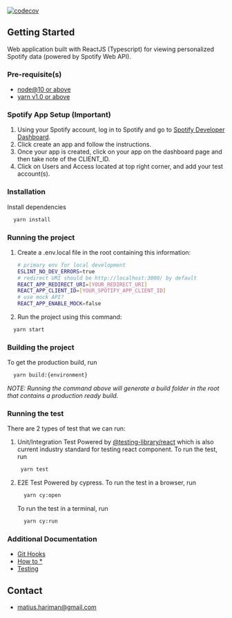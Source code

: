 [![codecov](https://codecov.io/gh/matiushariman/react-spotify-clone-webapp/branch/main/graph/badge.svg?token=H8G6PIBHIG)](https://codecov.io/gh/matiushariman/react-spotify-clone-webapp)

## Getting Started

Web application built with ReactJS (Typescript) for viewing personalized Spotify data (powered by Spotify Web API).

### Pre-requisite(s)

- [node@10 or above](https://nodejs.org/en/)
- [yarn v1.0 or above](https://yarnpkg.com/)

### Spotify App Setup (Important)

1. Using your Spotify account, log in to Spotify and go to [Spotify Developer Dashboard](https://developer.spotify.com/dashboard/).
2. Click create an app and follow the instructions.
3. Once your app is created, click on your app on the dashboard page and then take note of the CLIENT_ID.
4. Click on Users and Access located at top right corner, and add your test account(s).

### Installation

Install dependencies

```sh
  yarn install
```

### Running the project

1. Create a .env.local file in the root containing this information:
   ```bash
   # primary env for local development
   ESLINT_NO_DEV_ERRORS=true
   # redirect URI should be http://localhost:3000/ by default
   REACT_APP_REDIRECT_URI=[YOUR_REDIRECT_URI]
   REACT_APP_CLIENT_ID=[YOUR_SPOTIFY_APP_CLIENT_ID]
   # use mock API?
   REACT_APP_ENABLE_MOCK=false
   ```
2. Run the project using this command:

```sh
  yarn start
```

### Building the project

To get the production build, run

```sh
  yarn build:{environment}
```

_NOTE: Running the command above will generate a build folder in the root that contains a production ready build._

### Running the test

There are 2 types of test that we can run:

1. Unit/Integration Test
   Powered by [@testing-library/react](https://testing-library.com/docs/react-testing-library/intro/) which is also current industry standard for testing react component.
   To run the test, run
   ```sh
    yarn test
   ```
2. E2E Test
   Powered by cypress.
   To run the test in a browser, run

   ```sh
     yarn cy:open
   ```

   To run the test in a terminal, run

   ```sh
     yarn cy:run
   ```

### Additional Documentation

- [Git Hooks](docs/general/git-hooks.md)
- [How to \*](docs/how-to/README.md)
- [Testing](docs/testing/README.md)

## Contact

- matius.hariman@gmail.com
